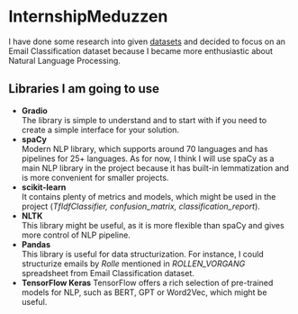 # InternshipMeduzzen
I have done some research into given [datasets](https://drive.google.com/drive/u/1/folders/16LkwOXX8XxDV45VgXaDXAQNJASUF71bS) and decided to focus on an Email Classification dataset because I became more enthusiastic about Natural Language Processing.
## Libraries I am going to use ##
- **Gradio**<br/>
  The library is simple to understand and to start with if you need to create a simple interface for your solution.
- **spaCy**<br/>
  Modern NLP library, which supports around 70 languages and has pipelines for 25+ languages. As for now, I think I will use spaCy as a main NLP library in the project because it has built-in   lemmatization and is more convenient for smaller projects.
- **scikit-learn**<br/>
  It contains plenty of metrics and models, which might be used in the project (*TfIdfClassifier, confusion_matrix, classification_report*).
- **NLTK**<br/>
  This library might be useful, as it is more flexible than spaCy and gives more control of NLP pipeline.
- **Pandas**<br/>
  This library is useful for data structurization. For instance, I could structurize emails by *Rolle* mentioned in *ROLLEN_VORGANG* spreadsheet from Email Classification dataset.
- **TensorFlow Keras**
  TensorFlow offers a rich selection of pre-trained models for NLP, such as BERT, GPT or Word2Vec, which might be useful.
   
